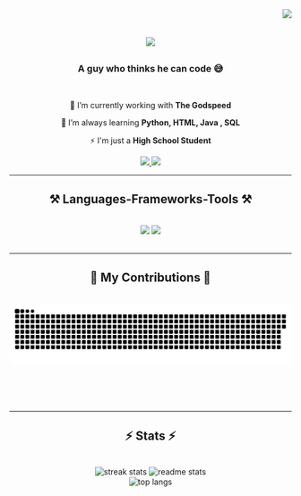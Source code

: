 <img align="right" src="https://visitor-badge.laobi.icu/badge?page_id=UniquE-GamER-07.UniquE-GamER-07" />

<h1 align="center">
    <img src="https://readme-typing-svg.herokuapp.com/?font=Didot&size=35&center=true&vCenter=true&width=500&height=70&duration=4000&lines=Hii+I%27m+Adityan;+I%27m+Adityan" />
</h1>

<h3 align="center">A guy who thinks he can code 😅</h3>

<br/>

<div align="center">
 
 🔭 I’m currently working with **The Godspeed**
 
 🌱 I’m always learning **Python, HTML, Java , SQL**

⚡ I'm just a **High School Student**

 </div>
 
<div align="center"> 
  <a href="mailto:thirumani.adityan@gmail.com">
    <img src="https://img.shields.io/badge/Gmail-333333?style=for-the-badge&logo=gmail&logoColor=red" />
  </a>
  <a href="https://www.linkedin.com/in/adityan-srinivasan-a71198308/" target="_blank">
    <img src="https://img.shields.io/badge/LinkedIn-0077B5?style=for-the-badge&logo=linkedin&logoColor=white" target="_blank" />
  </a>
</div>

 <hr/>
 
<h2 align="center">⚒️ Languages-Frameworks-Tools ⚒️</h2>
<br/>
<div align="center">
    <img src="https://skillicons.dev/icons?i=react,vscode,github,figma,tailwind,git,r" />
    <img src="https://skillicons.dev/icons?i=nodejs,python,html,css,javascript,mysql" /><br>
</div>

<br/>
<hr/>

<div align="center">
  <h2>🐍 My Contributions 🐍</h2>
  <br>
  <img alt="snake eating my contributions" src="https://raw.githubusercontent.com/UniquE-GamER-07/UniquE-GamER-07/output/github-contribution-grid-snake.svg" />
  
  <br/><br/><br/>
</div>

<hr/>

<h2 align="center">⚡ Stats ⚡</h2>
<br>
<div align=center>
  <img width=450 src="https://github-readme-streak-stats-salesp07.vercel.app/?user=Adityan-TS&count_private=true&theme=react&border_radius=10" alt="streak stats"/>
  <img width=400 src="https://github-readme-stats-salesp07.vercel.app/api?username=Adityan-TS&count_private=true&show_icons=true&theme=react&rank_icon=github&border_radius=10" alt="readme stats" />
  <br/>
  <img width=325 align="center" src="https://github-readme-stats-salesp07.vercel.app/api/top-langs/?username=Adityan-TS&hide=HTML&langs_count=8&layout=compact&theme=react&border_radius=10&size_weight=0.5&count_weight=0.5&exclude_repo=github-readme-stats" alt="top langs" />
</div>
